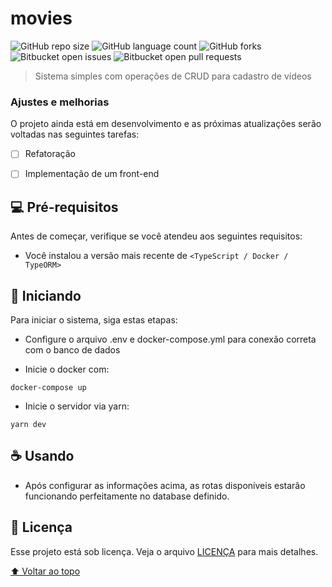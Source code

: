 # movies

<!---Esses são exemplos. Veja https://shields.io para outras pessoas ou para personalizar este conjunto de escudos. Você pode querer incluir dependências, status do projeto e informações de licença aqui--->

![GitHub repo size](https://img.shields.io/github/repo-size/vicarizzzord/movies?style=for-the-badge)
![GitHub language count](https://img.shields.io/github/languages/count/vicarizzzord/movies?style=for-the-badge)
![GitHub forks](https://img.shields.io/github/forks/vicarizzzord/movies?style=for-the-badge)
![Bitbucket open issues](https://img.shields.io/bitbucket/issues/vicarizzzord/movies?style=for-the-badge)
![Bitbucket open pull requests](https://img.shields.io/bitbucket/pr-raw/vicarizzzord/movies?style=for-the-badge)


> Sistema simples com operações de CRUD para cadastro de vídeos

### Ajustes e melhorias

O projeto ainda está em desenvolvimento e as próximas atualizações serão voltadas nas seguintes tarefas:

- [ ] Refatoração
- [ ] Implementação de um front-end


## 💻 Pré-requisitos

Antes de começar, verifique se você atendeu aos seguintes requisitos:
<!---Estes são apenas requisitos de exemplo. Adicionar, duplicar ou remover conforme necessário--->
* Você instalou a versão mais recente de `<TypeScript / Docker / TypeORM>`

## 🚀 Iniciando <movies>

Para iniciar o sistema, siga estas etapas:

* Configure o arquivo .env e docker-compose.yml para conexão correta com o banco de dados


* Inicie o docker com:
```
docker-compose up
```

* Inicie o servidor via yarn:
```
yarn dev
```

## ☕ Usando <movies>

* Após configurar as informações acima, as rotas disponíveis estarão funcionando perfeitamente no database definido.


## 📝 Licença

Esse projeto está sob licença. Veja o arquivo [LICENÇA](LICENSE.md) para mais detalhes.


[⬆ Voltar ao topo](#movies)<br>
